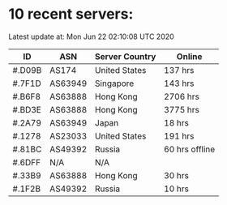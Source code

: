 # 10 recent servers:

Latest update at: Mon Jun 22 02:10:08 UTC 2020

| ID | ASN | Server Country | Online |
| -- | --- | -------------- | ------ |
| #.D09B | AS174 | United States | 137 hrs |
| #.7F1D | AS63949 | Singapore | 143 hrs |
| #.B6F8 | AS63888 | Hong Kong | 2706 hrs |
| #.BD3E | AS63888 | Hong Kong | 3775 hrs |
| #.2A79 | AS63949 | Japan | 18 hrs |
| #.1278 | AS23033 | United States | 191 hrs |
| #.81BC | AS49392 | Russia | 60 hrs offline |
| #.6DFF | N/A | N/A | |
| #.33B9 | AS63888 | Hong Kong | 30 hrs |
| #.1F2B | AS49392 | Russia | 10 hrs |

